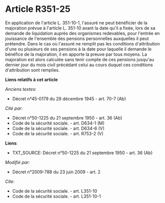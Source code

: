 # Article R351-25

En application de l'article L. 351-10-1, l'assuré ne peut bénéficier de la majoration prévue à l'article L. 351-10 avant la
date qu'il a fixée, lors de sa demande de liquidation auprès des organismes redevables, pour l'entrée en jouissance de
l'ensemble des pensions personnelles auxquelles il peut prétendre. Dans le cas où l'assuré ne remplit pas les conditions
d'attribution d'une ou plusieurs de ses pensions à la date pour laquelle il demande le bénéfice de la majoration, il en
apporte la preuve par tous moyens. La majoration est alors calculée sans tenir compte de ces pensions jusqu'au dernier jour
du mois civil précédant celui au cours duquel ces conditions d'attribution sont remplies.

**Liens relatifs à cet article**

_Anciens textes_:

  - Décret n°45-0179 du 29 décembre 1945 - art. 70-7 (Ab)

_Cité par_:

  - Décret n°50-1225 du 21 septembre 1950 - art. 36 (Ab)
  - Code de la sécurité sociale. - art. D634-1 (M)
  - Code de la sécurité sociale. - art. D634-6 (V)
  - Code de la sécurité sociale. - art. R753-2 (V)

**Liens**:

  - TXT_SOURCE: Décret n°50-1225 du 21 septembre 1950 - art. 36 (Ab)

_Modifié par_:

  - Décret n°2009-788 du 23 juin 2009 - art. 2

_Cite_:

  - Code de la sécurité sociale. - art. L351-10
  - Code de la sécurité sociale. - art. L351-10-1
